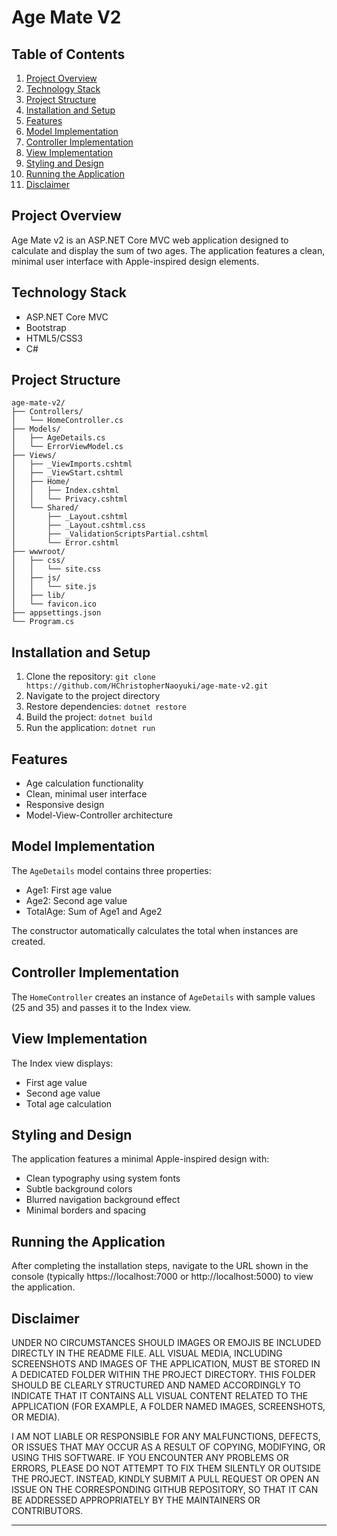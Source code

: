# Age Mate V2

## Table of Contents
1. [Project Overview](#project-overview)
2. [Technology Stack](#technology-stack)
3. [Project Structure](#project-structure)
4. [Installation and Setup](#installation-and-setup)
5. [Features](#features)
6. [Model Implementation](#model-implementation)
7. [Controller Implementation](#controller-implementation)
8. [View Implementation](#view-implementation)
9. [Styling and Design](#styling-and-design)
10. [Running the Application](#running-the-application)
11. [Disclaimer](#disclaimer)

## Project Overview
Age Mate v2 is an ASP.NET Core MVC web application designed 
to calculate and display the sum of two ages. The application 
features a clean, minimal user interface with Apple-inspired design elements.

## Technology Stack
- ASP.NET Core MVC
- Bootstrap
- HTML5/CSS3
- C#

## Project Structure
```
age-mate-v2/
├── Controllers/
│   └── HomeController.cs
├── Models/
│   ├── AgeDetails.cs
│   └── ErrorViewModel.cs
├── Views/
│   ├── _ViewImports.cshtml
│   ├── _ViewStart.cshtml
│   ├── Home/
│   │   ├── Index.cshtml
│   │   └── Privacy.cshtml
│   └── Shared/
│       ├── _Layout.cshtml
│       ├── _Layout.cshtml.css
│       ├── _ValidationScriptsPartial.cshtml
│       └── Error.cshtml
├── wwwroot/
│   ├── css/
│   │   └── site.css
│   ├── js/
│   │   └── site.js
│   ├── lib/
│   └── favicon.ico
├── appsettings.json
└── Program.cs
```

## Installation and Setup
1. Clone the repository: `git clone https://github.com/HChristopherNaoyuki/age-mate-v2.git`
2. Navigate to the project directory
3. Restore dependencies: `dotnet restore`
4. Build the project: `dotnet build`
5. Run the application: `dotnet run`

## Features
- Age calculation functionality
- Clean, minimal user interface
- Responsive design
- Model-View-Controller architecture

## Model Implementation
The `AgeDetails` model contains three properties:
- Age1: First age value
- Age2: Second age value
- TotalAge: Sum of Age1 and Age2

The constructor automatically calculates the total when instances are created.

## Controller Implementation
The `HomeController` creates an instance of `AgeDetails` with sample values (25 and 35) and passes it to the Index view.

## View Implementation
The Index view displays:
- First age value
- Second age value
- Total age calculation

## Styling and Design
The application features a minimal Apple-inspired design with:
- Clean typography using system fonts
- Subtle background colors
- Blurred navigation background effect
- Minimal borders and spacing

## Running the Application

After completing the installation steps, navigate to the URL shown in the console (typically https://localhost:7000 or http://localhost:5000) to view the application.

## Disclaimer

UNDER NO CIRCUMSTANCES SHOULD IMAGES OR EMOJIS BE INCLUDED DIRECTLY 
IN THE README FILE. ALL VISUAL MEDIA, INCLUDING SCREENSHOTS AND IMAGES 
OF THE APPLICATION, MUST BE STORED IN A DEDICATED FOLDER WITHIN THE 
PROJECT DIRECTORY. THIS FOLDER SHOULD BE CLEARLY STRUCTURED AND NAMED 
ACCORDINGLY TO INDICATE THAT IT CONTAINS ALL VISUAL CONTENT RELATED TO 
THE APPLICATION (FOR EXAMPLE, A FOLDER NAMED IMAGES, SCREENSHOTS, OR MEDIA).

I AM NOT LIABLE OR RESPONSIBLE FOR ANY MALFUNCTIONS, DEFECTS, OR ISSUES 
THAT MAY OCCUR AS A RESULT OF COPYING, MODIFYING, OR USING THIS SOFTWARE. 
IF YOU ENCOUNTER ANY PROBLEMS OR ERRORS, PLEASE DO NOT ATTEMPT TO FIX THEM 
SILENTLY OR OUTSIDE THE PROJECT. INSTEAD, KINDLY SUBMIT A PULL REQUEST 
OR OPEN AN ISSUE ON THE CORRESPONDING GITHUB REPOSITORY, SO THAT IT CAN 
BE ADDRESSED APPROPRIATELY BY THE MAINTAINERS OR CONTRIBUTORS.

---
